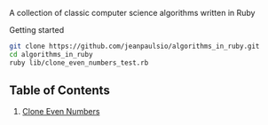 A collection of classic computer science algorithms written in Ruby

Getting started

```bash
git clone https://github.com/jeanpaulsio/algorithms_in_ruby.git
cd algorithms_in_ruby
ruby lib/clone_even_numbers_test.rb
```

## Table of Contents

1. [Clone Even Numbers](./lib/clone_even_numbers.rb)
